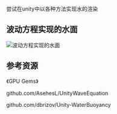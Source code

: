 尝试在unity中以各种方法实现水的渲染

## 波动方程实现的水面

![波动方程实现的水面](https://raw.githubusercontent.com/IceLanguage/icelanguage.github.io/master/images/2018-11-04_00-15-46.gif)

## 参考资源

《GPU Gems》

github.com/AsehesL/UnityWaveEquation

github.com/dbrizov/Unity-WaterBuoyancy